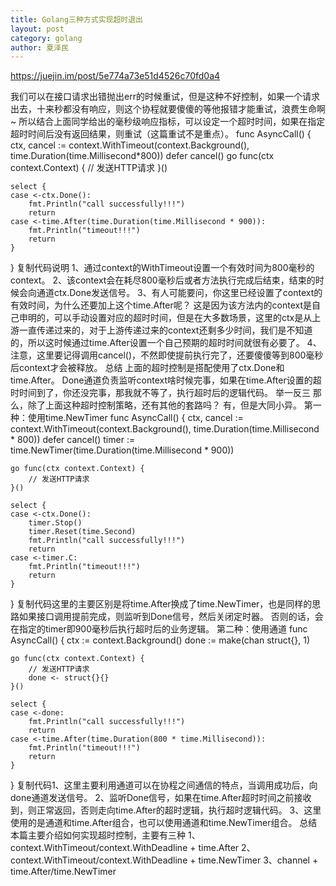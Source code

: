 ```yaml
---
title: Golang三种方式实现超时退出
layout: post
category: golang
author: 夏泽民
---
```

https://juejin.im/post/5e774a73e51d4526c70fd0a4
<!-- more -->
我们可以在接口请求出错抛出err的时候重试，但是这种不好控制，如果一个请求出去，十来秒都没有响应，则这个协程就要傻傻的等他报错才能重试，浪费生命啊~
所以结合上面同学给出的毫秒级响应指标，可以设定一个超时时间，如果在指定超时时间后没有返回结果，则重试（这篇重试不是重点）。
func AsyncCall() {
	ctx, cancel := context.WithTimeout(context.Background(), time.Duration(time.Millisecond*800))
	defer cancel()
	go func(ctx context.Context) {
		// 发送HTTP请求
	}()

	select {
	case <-ctx.Done():
		fmt.Println("call successfully!!!")
		return
	case <-time.After(time.Duration(time.Millisecond * 900)):
		fmt.Println("timeout!!!")
		return
	}
}
复制代码说明
1、通过context的WithTimeout设置一个有效时间为800毫秒的context。
2、该context会在耗尽800毫秒后或者方法执行完成后结束，结束的时候会向通道ctx.Done发送信号。
3、有人可能要问，你这里已经设置了context的有效时间，为什么还要加上这个time.After呢？
这是因为该方法内的context是自己申明的，可以手动设置对应的超时时间，但是在大多数场景，这里的ctx是从上游一直传递过来的，对于上游传递过来的context还剩多少时间，我们是不知道的，所以这时候通过time.After设置一个自己预期的超时时间就很有必要了。
4、注意，这里要记得调用cancel()，不然即使提前执行完了，还要傻傻等到800毫秒后context才会被释放。
总结
上面的超时控制是搭配使用了ctx.Done和time.After。
Done通道负责监听context啥时候完事，如果在time.After设置的超时时间到了，你还没完事，那我就不等了，执行超时后的逻辑代码。
举一反三
那么，除了上面这种超时控制策略，还有其他的套路吗？
有，但是大同小异。
第一种：使用time.NewTimer
func AsyncCall() {
	ctx, cancel := context.WithTimeout(context.Background(), time.Duration(time.Millisecond * 800))
	defer cancel()
	timer := time.NewTimer(time.Duration(time.Millisecond * 900))

	go func(ctx context.Context) {
		// 发送HTTP请求
	}()

	select {
	case <-ctx.Done():
		timer.Stop()
		timer.Reset(time.Second)
		fmt.Println("call successfully!!!")
		return
	case <-timer.C:
		fmt.Println("timeout!!!")
		return
	}
}
复制代码这里的主要区别是将time.After换成了time.NewTimer，也是同样的思路如果接口调用提前完成，则监听到Done信号，然后关闭定时器。
否则的话，会在指定的timer即900毫秒后执行超时后的业务逻辑。
第二种：使用通道
func AsyncCall() {
  ctx := context.Background()
	done := make(chan struct{}, 1)

	go func(ctx context.Context) {
		// 发送HTTP请求
		done <- struct{}{}
	}()

	select {
	case <-done:
		fmt.Println("call successfully!!!")
		return
	case <-time.After(time.Duration(800 * time.Millisecond)):
		fmt.Println("timeout!!!")
		return
	}
}
复制代码1、这里主要利用通道可以在协程之间通信的特点，当调用成功后，向done通道发送信号。
2、监听Done信号，如果在time.After超时时间之前接收到，则正常返回，否则走向time.After的超时逻辑，执行超时逻辑代码。
3、这里使用的是通道和time.After组合，也可以使用通道和time.NewTimer组合。
总结
本篇主要介绍如何实现超时控制，主要有三种
1、context.WithTimeout/context.WithDeadline + time.After
2、context.WithTimeout/context.WithDeadline + time.NewTimer
3、channel + time.After/time.NewTimer

